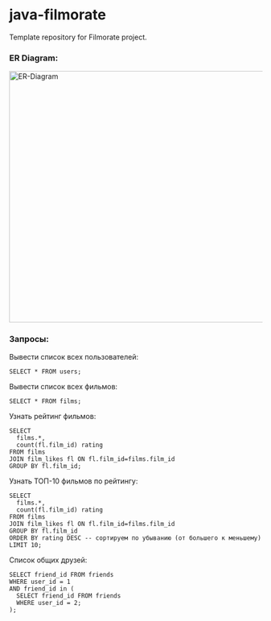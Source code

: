 # java-filmorate
Template repository for Filmorate project.
### ER Diagram:

<img height="500" src="https://raw.githubusercontent.com/Dantelain/java-filmorate/add-database/ER%20Diagram.svg" title="ER-Diagram" width="1200"/>

### Запросы:
Вывести список всех пользователей:
 ```
 SELECT * FROM users;
 ```
Вывести список всех фильмов:
 ```
 SELECT * FROM films;
 ```
Узнать рейтинг фильмов:
 ```
 SELECT 
   films.*,
   count(fl.film_id) rating
 FROM films
 JOIN film_likes fl ON fl.film_id=films.film_id
 GROUP BY fl.film_id;
 ```
Узнать ТОП-10 фильмов по рейтингу:
 ```
 SELECT 
   films.*,
   count(fl.film_id) rating
 FROM films
 JOIN film_likes fl ON fl.film_id=films.film_id
 GROUP BY fl.film_id
 ORDER BY rating DESC -- сортируем по убыванию (от большего к меньшему)
 LIMIT 10;
 ```

Список общих друзей:
 ```
 SELECT friend_id FROM friends 
 WHERE user_id = 1
 AND friend_id in (
   SELECT friend_id FROM friends 
   WHERE user_id = 2; 
 );